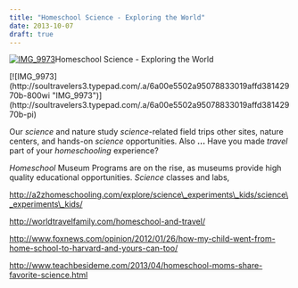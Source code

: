 ```yaml
---
title: "Homeschool Science - Exploring the World"
date: 2013-10-07
draft: true
---
```


[![IMG_9973](https://soultravelers3.typepad.com/.a/6a00e5502a95078833019affd388dd970c-200wi "IMG_9973")](http://soultravelers3.typepad.com/.a/6a00e5502a95078833019affd388dd970c-pi)Homeschool Science - Exploring the World  
  
  
  
  
  
  
  

<!--more--> [![IMG_9973](http://soultravelers3.typepad.com/.a/6a00e5502a95078833019affd38142970b-800wi "IMG_9973")](http://soultravelers3.typepad.com/.a/6a00e5502a95078833019affd38142970b-pi)  
  
  
Our _science_ and nature study _science_\-related field trips other sites, nature centers, and hands-on _science_ opportunities. Also **...** Have you made _travel_ part of your _homeschooling_ experience?  
  
_Homeschool_ Museum Programs are on the rise, as museums provide high quality educational opportunities. _Science_ classes and labs,  
  
http://a2zhomeschooling.com/explore/science\_experiments\_kids/science\_experiments\_kids/  
  
http://worldtravelfamily.com/homeschool-and-travel/  
  
http://www.foxnews.com/opinion/2012/01/26/how-my-child-went-from-home-school-to-harvard-and-yours-can-too/  
  
http://www.teachbesideme.com/2013/04/homeschool-moms-share-favorite-science.html
